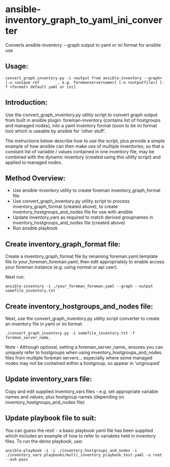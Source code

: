 # ansible-inventory_graph_to_yaml_ini_converter
Converts ansible-inventory --graph output to yaml or ini format for ansible use

## Usage:
`convert_graph_inventory.py -i <output from ansible-inventory --graph> [-u <unique ref        , e.g. foremanservername>] [-o <outputfile>] [-f <format> default yaml or ini]`

## Introduction:
Use the convert_graph_inventory.py utility script to convert graph output from built in ansible plugin: foreman-inventory (contains list of hostgroups and managed nodes), into a yaml inventory format (soon to be ini format too) which is useable by ansible for 'other stuff'.

The instructions below describe how to use the script, plus provide a simple example of how ansible can then make use of multiple inventories, so that a constant list of variable / values contained in one inventory file, may be combined with the dynamic inventory (created using this utility script) and applied to managed nodes.

## Method Overview:
- Use ansible-inventory utility to create foreman inventory_graph_format file
- Use convert_graph_inventory.py utility script to process inventory_graph_format (created above), to create inventory_hostgroups_and_nodes file for use with ansible
- Update inventory_vars as required to match derived groupnames in inventory_hostgroups_and_nodes file (created above)
- Run ansible playbook

## Create inventory_graph_format file:
Create a inventory_graph_format file by renaming foreman.yaml.template file to your_foreman_foreman.yaml, then edit appropriately to enable access your foreman instance (e.g. using normal or api user).

Next run:

`ansible-inventory -i ./your_foreman_foreman.yaml --graph --output somefile_inventory.txt`

## Create inventory_hostgroups_and_nodes file:
Next, use the convert_graph_inventory.py utility script converter to create an inventory file in yaml or ini format:

`./convert_graph_inventory.py -i somefile_inventory.txt -f foreman_server_name_`

Note - Although optional, setting a foreman_server_name_ ensures you can uniquely refer to hostgroups when using inventory_hostgroups_and_nodes files from mulitple foreman servers... especially where some managed nodes may not be contained within a hostgroup, so appear in 'ungrouped'

## Update inventory_vars file:
Copy and edit supplied inventory_vars files - e.g. set appropriate variable names and values, plus hostgroup names (depending on inventory_hostgroups_and_nodes file)

## Update playbook file to suit:
You can guess the rest! - a basic playbook yaml file has been supplied which includes an example of how to refer to variables held in inventory files. To run the demo playbook, use:

`ansible-playbook -i -i ./inventory_hostgroups_and_nodes -i ./inventory_vars playbooks/multi_inventory_playbook_test.yaml -u root --ask-pass`

